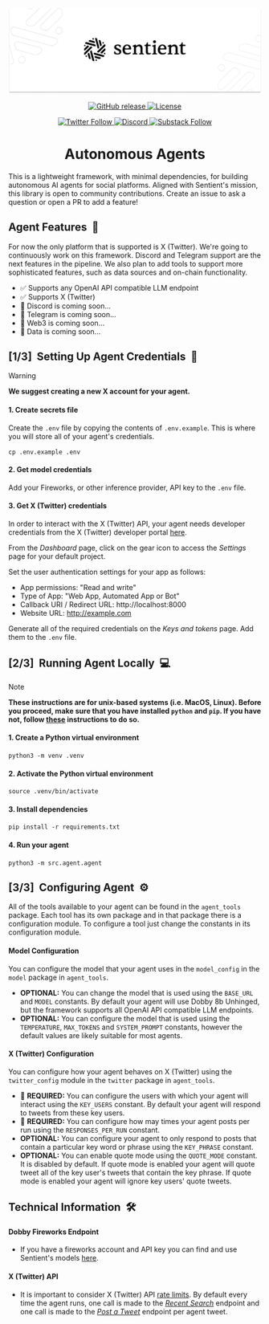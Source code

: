 <p align="center">
  <img src="banner.png"/>
</p>

<!-- Github Repo Info -->
<p align="center">
    <!-- Release -->
    <a href="https://github.com/sentient-agi/autonomous-agents/releases">
        <img alt="GitHub release" src="https://img.shields.io/badge/Release-v1.0-green">
    </a>
    <!-- License -->
    <a href="https://github.com/sentient-agi/autonomous-agents/tree/main?tab=Apache-2.0-1-ov-file">
        <img alt="License" src="https://img.shields.io/badge/License-Apache_2.0-red">
    </a>
</p>

<!-- Socials -->
<p align="center">
    <!-- Twitter -->
    <a href="https://twitter.com/SentientAGI">
        <img src="https://img.shields.io/twitter/follow/SentientAGI?style=social" alt="Twitter Follow"/>
    </a>
    <!-- Discord -->
    <a href="https://discord.com/invite/sentientfoundation">
        <img src="https://img.shields.io/discord/:1255126309416206408?style=social&label=Discord&logo=discord" alt="Discord">
    </a>
    <!-- Hugging face -->
    <a href="https://huggingface.co/SentientAGI">
        <img src="https://img.shields.io/badge/Hugging_Face-white?style=sociak&logo=huggingface" alt="Substack Follow"/>
    </a>
</p>

<h1 align="center">Autonomous Agents</h1>

This is a lightweight framework, with minimal dependencies, for building autonomous AI agents for social platforms. Aligned with Sentient's mission, this library is open to community contributions. Create an issue to ask a question or open a PR to add a feature!


## Agent Features&nbsp;&nbsp;🦾
For now the only platform that is supported is X (Twitter). We're going to continuously work on this framework. Discord and Telegram support are the next features in the pipeline. We also plan to add tools to support more sophisticated features, such as data sources and on-chain functionality.
- ✅ Supports any OpenAI API compatible LLM endpoint
- ✅ Supports X (Twitter)
- 🔄 Discord is coming soon...
- 🔄 Telegram is coming soon...
- 🔄 Web3 is coming soon...
- 🔄 Data is coming soon...


## [1/3]&nbsp;&nbsp;Setting Up Agent Credentials&nbsp;&nbsp;🔐

> [!WARNING]
> **We suggest creating a new X account for your agent.**

#### 1. Create secrets file

Create the `.env` file by copying the contents of `.env.example`. This is where you will store all of your agent's credentials.
```
cp .env.example .env
```

#### 2. Get model credentials
Add your Fireworks, or other inference provider, API key to the `.env` file.

#### 3. Get X (Twitter) credentials
In order to interact with the X (Twitter) API, your agent needs developer credentials from the X (Twitter) developer portal [here](https://developer.x.com/en/portal/dashboard).

From the *Dashboard* page, click on the gear icon to access the *Settings* page for your default project.

Set the user authentication settings for your app as follows:
- App permissions: "Read and write"
- Type of App: "Web App, Automated App or Bot"
- Callback URI / Redirect URL: http://localhost:8000
- Website URL: http://example.com

Generate all of the required credentials on the *Keys and tokens* page. Add them to the `.env` file.


## [2/3]&nbsp;&nbsp;Running Agent Locally&nbsp;&nbsp;💻
> [!NOTE]
> **These instructions are for unix-based systems (i.e. MacOS, Linux). Before you proceed, make sure that you have installed `python` and `pip`. If you have not, follow [these](https://packaging.python.org/en/latest/tutorials/installing-packages/) instructions to do so.**

#### 1. Create a Python virtual environment
```
python3 -m venv .venv
```

#### 2. Activate the Python virtual environment
```
source .venv/bin/activate
```

#### 3. Install dependencies
```
pip install -r requirements.txt
```

#### 4. Run your agent
```
python3 -m src.agent.agent
```


## [3/3]&nbsp;&nbsp;Configuring Agent&nbsp;&nbsp;⚙️
All of the tools available to your agent can be found in the `agent_tools` package. Each tool has its own package and in that package there is a configuration module. To configure a tool just change the constants in its configuration module.

#### Model Configuration
You can configure the model that your agent uses in the `model_config` in the `model` package in `agent_tools`.
- **OPTIONAL:** You can change the model that is used using the `BASE_URL` and `MODEL` constants. By default your agent will use Dobby 8b Unhinged, but the framework supports all OpenAI API compatible LLM endpoints.
- **OPTIONAL:** You can configure the model that is used using the `TEMPERATURE`, `MAX_TOKENS` and `SYSTEM_PROMPT` constants, however the default values are likely suitable for most agents.


#### X (Twitter) Configuration
You can configure how your agent behaves on X (Twitter) using the `twitter_config` module in the `twitter` package in `agent_tools`.
- 🚨 **REQUIRED:** You can configure the users with which your agent will interact using the `KEY_USERS` constant. By default your agent will respond to tweets from these key users.
- 🚨 **REQUIRED:** You can configure how may times your agent posts per run using the `RESPONSES_PER_RUN` constant.
- **OPTIONAL:** You can configure your agent to only respond to posts that contain a particular key word or phrase using the `KEY_PHRASE` constant.
- **OPTIONAL:** You can enable quote mode using the `QUOTE_MODE` constant. It is disabled by default. If quote mode is enabled your agent will quote tweet all of the key user's tweets that contain the key phrase. If quote mode is enabled your agent will ignore key users' quote tweets.


## Technical Information&nbsp;&nbsp;🛠️

#### Dobby Fireworks Endpoint
- If you have a fireworks account and API key you can find and use Sentient's models [here](https://fireworks.ai/models?provider=sentientagi).

#### X (Twitter) API
- It is important to consider X (Twitter) API [rate limits](https://docs.x.com/x-api/fundamentals/rate-limits#v2-limits). By default every time the agent runs, one call is made to the [*Recent Search*](https://docs.x.com/x-api/posts/recent-search) endpoint and one call is made to the [*Post a Tweet*](https://docs.x.com/x-api/posts/creation-of-a-post) endpoint per agent tweet.